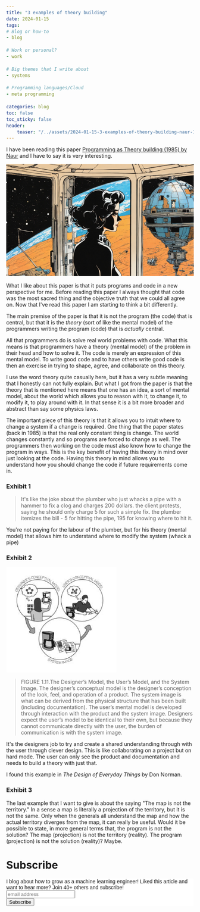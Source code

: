 ```yaml
---
title: "3 examples of theory building"
date: 2024-01-15
tags:
# Blog or how-to
- blog

# Work or personal?
- work

# Big themes that I write about
- systems

# Programming languages/Cloud
- meta programming

categories: blog
toc: false
toc_sticky: false
header:
    teaser: "/../assets/2024-01-15-3-examples-of-theory-building-naur-1985/thumbnail.png"
---
```

<!-- ctrl + alt + v -->

<!-- Checklist:
Title = insight
Interesting 1st sentence
Short and concise -->

<!-- Do the most annoying thing first: thumbnail creation -->

<!-- 1. interesting hook -->
I have been reading this paper [Programming as Theory building (1985) by Naur](https://pages.cs.wisc.edu/~remzi/Naur.pdf) and I have to say it is very interesting. 

![](/../assets/2024-01-15-3-examples-of-theory-building-naur-1985/2024-01-15-23-15-55.png)

What I like about this paper is that it puts programs and code in a new perspective for me. Before reading this paper I always thought that code was the most sacred thing and the objective truth that we could all agree on. Now that I've read this paper I am starting to think a bit differently.

The main premise of the paper is that it is not the program (the code) that is central, but that it is the *theory* (sort of like the mental model) of the programmers writing the program (code) that is *actually* central. 

All that programmers do is solve real world problems with code. What this means is that programmers have a theory (mental model) of the problem in their head and how to solve it. The code is merely an expression of this mental model. To write good code and to have others write good code is then an exercise in trying to shape, agree, and collaborate on this theory. 

I use the word theory quite casually here, but it has a very subtle meaning that I honestly can not fully explain. But what I got from the paper is that the theory that is mentioned here means that one has an idea, a sort of mental model, about the world which allows you to reason with it, to change it, to modify it, to play around with it. In that sense it is a bit more broader and abstract than say some physics laws. 

The important piece of this theory is that it allows you to intuit where to change a system if a change is required. One thing that the paper states (back in 1985) is that the real only constant thing is change. The world changes constantly and so programs are forced to change as well. The programmers then working on the code must also know how to change the program in ways. This is the key benefit of having this theory in mind over just looking at the code. Having this theory in mind allows you to understand how you should change the code if future requirements come in. 

### Exhibit 1

> It's like the joke about the plumber who just whacks a pipe with a hammer to fix a clog and charges 200 dollars. the client protests, saying he should only charge 5 for such a simple fix. the plumber itemizes the bill - 5 for hitting the pipe, 195 for knowing where to hit it.

You're not paying for the labour of the plumber, but for his theory (mental model) that allows him to understand where to modify the system (whack a pipe)


### Exhibit 2

![](/../assets/2024-01-15-3-examples-of-theory-building-naur-1985/2024-01-15-23-05-16.png)

> FIGURE 1.11.The Designer’s Model, the User’s Model, and the System Image. The designer’s conceptual model is the designer’s conception of the look, feel, and operation of a product. The system image is what can be derived from the physical structure that has been built (including documentation). The user’s mental model is developed through interaction with the product and the system image. Designers expect the user’s model to be identical to their own, but because they cannot communicate directly with the user, the burden of communication is with the system image.

It's the designers job to try and create a shared understanding through with the user through clever design. This is like collaborating on a project but on hard mode. The user can only see the product and documentation and needs to build a theory with just that.

I found this example in *The Design of Everyday Things* by Don Norman.

### Exhibit 3

The last example that I want to give is about the saying "The map is not the territory." In a sense a map is literally a projection of the territory, but it is not the same. Only when the generals all understand the map and how the actual territory diverges from the map, it can really be useful. Would it be possible to state, in more general terms that, the program is not the solution? The map (projection) is not the territory (reality). The program (projection) is not the solution (reality)? Maybe.

# Subscribe

<!-- Begin Mailchimp Signup Form -->
<link href="//cdn-images.mailchimp.com/embedcode/horizontal-slim-10_7.css" rel="stylesheet" type="text/css">
<style type="text/css">
#mc_embed_signup{background:#fff; clear:left; font:14px Helvetica,Arial,sans-serif; width:100%;}
/* Add your own Mailchimp form style overrides in your site stylesheet or in this style block.
    We recommend moving this block and the preceding CSS link to the HEAD of your HTML file. */
</style>
<div id="mc_embed_signup">
<form action="https://gmail.us3.list-manage.com/subscribe/post?u=92fe86c389878585bc87837e8&amp;id=50543deff9" method="post" id="mc-embedded-subscribe-form" name="mc-embedded-subscribe-form" class="validate" target="_blank" novalidate>
    <div id="mc_embed_signup_scroll">
<label for="mce-EMAIL">I blog about how to grow as a machine learning engineer! Liked this article and want to hear more? Join 40+ others and subscribe!</label>
<input type="email" value="" name="EMAIL" class="email" id="mce-EMAIL" placeholder="email address" required>
    <!-- real people should not fill this in and expect good things - do not remove this or risk form bot signups-->
    <div style="position: absolute; left: -5000px;" aria-hidden="true"><input type="text" name="b_92fe86c389878585bc87837e8_50543deff9" tabindex="-1" value=""></div>
    <div class="clear"><input type="submit" value="Subscribe" name="subscribe" id="mc-embedded-subscribe" class="button"></div>
    </div>
</form>
</div>
<!--End mc_embed_signup-->
    